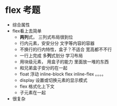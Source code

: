 # flex 考题
- 综合属性
- flex看上去简单 
  - **两列**式， 三列式布局很到位
  - 行内元素，安安分分 文字等内容的容器
  - 不换行的行内特性，盒子？不适合 宽高都不不行
  - 一行上完成 多**列**式划分 学习布局
  - 用块级元素， 用盒子的能力 里面放一堆的东西
  - 和兄弟盒子安分的在一起
  - float 浮动  inline-block  flex inline-flex  。。。。
  - display 设置或切换元素的显示模式
  - flex 格式化上下文
  - 子元素在一起
- 很复杂